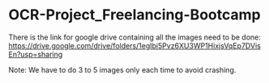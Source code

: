 # OCR-Project_Freelancing-Bootcamp

There is the link for google drive containing all the images need to be done: https://drive.google.com/drive/folders/1egIbi5Pvz6XU3WP1HixjsVqEp7DVisEn?usp=sharing

Note:
We have to do 3 to 5 images only each time to avoid crashing.
